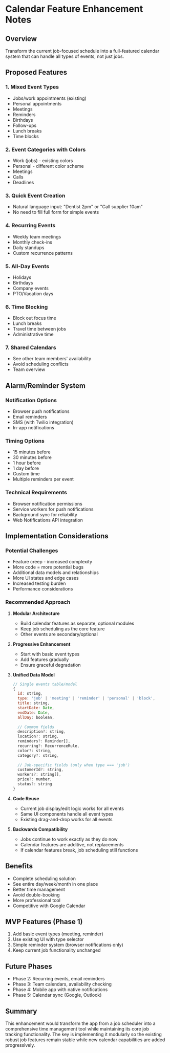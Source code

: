 # Calendar Feature Enhancement Notes

## Overview
Transform the current job-focused schedule into a full-featured calendar system that can handle all types of events, not just jobs.

## Proposed Features

### 1. Mixed Event Types
- Jobs/work appointments (existing)
- Personal appointments
- Meetings
- Reminders
- Birthdays
- Follow-ups
- Lunch breaks
- Time blocks

### 2. Event Categories with Colors
- Work (jobs) - existing colors
- Personal - different color scheme
- Meetings
- Calls
- Deadlines

### 3. Quick Event Creation
- Natural language input: "Dentist 2pm" or "Call supplier 10am"
- No need to fill full form for simple events

### 4. Recurring Events
- Weekly team meetings
- Monthly check-ins
- Daily standups
- Custom recurrence patterns

### 5. All-Day Events
- Holidays
- Birthdays
- Company events
- PTO/Vacation days

### 6. Time Blocking
- Block out focus time
- Lunch breaks
- Travel time between jobs
- Administrative time

### 7. Shared Calendars
- See other team members' availability
- Avoid scheduling conflicts
- Team overview

## Alarm/Reminder System

### Notification Options
- Browser push notifications
- Email reminders
- SMS (with Twilio integration)
- In-app notifications

### Timing Options
- 15 minutes before
- 30 minutes before
- 1 hour before
- 1 day before
- Custom time
- Multiple reminders per event

### Technical Requirements
- Browser notification permissions
- Service workers for push notifications
- Background sync for reliability
- Web Notifications API integration

## Implementation Considerations

### Potential Challenges
- Feature creep - increased complexity
- More code = more potential bugs
- Additional data models and relationships
- More UI states and edge cases
- Increased testing burden
- Performance considerations

### Recommended Approach

1. **Modular Architecture**
   - Build calendar features as separate, optional modules
   - Keep job scheduling as the core feature
   - Other events are secondary/optional

2. **Progressive Enhancement**
   - Start with basic event types
   - Add features gradually
   - Ensure graceful degradation

3. **Unified Data Model**
   ```javascript
   // Single events table/model
   {
     id: string,
     type: 'job' | 'meeting' | 'reminder' | 'personal' | 'block',
     title: string,
     startDate: Date,
     endDate: Date,
     allDay: boolean,
     
     // Common fields
     description?: string,
     location?: string,
     reminders?: Reminder[],
     recurring?: RecurrenceRule,
     color?: string,
     category?: string,
     
     // Job-specific fields (only when type === 'job')
     customerId?: string,
     workers?: string[],
     price?: number,
     status?: string
   }
   ```

4. **Code Reuse**
   - Current job display/edit logic works for all events
   - Same UI components handle all event types
   - Existing drag-and-drop works for all events

5. **Backwards Compatibility**
   - Jobs continue to work exactly as they do now
   - Calendar features are additive, not replacements
   - If calendar features break, job scheduling still functions

## Benefits
- Complete scheduling solution
- See entire day/week/month in one place
- Better time management
- Avoid double-booking
- More professional tool
- Competitive with Google Calendar

## MVP Features (Phase 1)
1. Add basic event types (meeting, reminder)
2. Use existing UI with type selector
3. Simple reminder system (browser notifications only)
4. Keep current job functionality unchanged

## Future Phases
- Phase 2: Recurring events, email reminders
- Phase 3: Team calendars, availability checking
- Phase 4: Mobile app with native notifications
- Phase 5: Calendar sync (Google, Outlook)

## Summary
This enhancement would transform the app from a job scheduler into a comprehensive time management tool while maintaining its core job tracking functionality. The key is implementing it modularly so the existing robust job features remain stable while new calendar capabilities are added progressively.